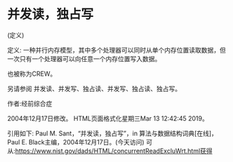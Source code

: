 # 并发读，独占写


(定义)



定义:
一种并行内存模型，其中多个处理器可以同时从单个内存位置读取数据，但一次只有一个处理器可以向任意一个内存位置写入数据。



也被称为CREW。



另请参阅
并发读、并发写、独占读、并发写、独占读、独占写。


作者:经前综合症







2004年12月17日修改。
HTML页面格式化星期三Mar 13 12:42:45 2019。



引用如下:
Paul M. Sant，“并发读，独占写”，in
算法与数据结构词典[在线]，Paul E. Black主编，2004年12月17日。(今天访问)
可从:https://www.nist.gov/dads/HTML/concurrentReadExcluWrt.html获得